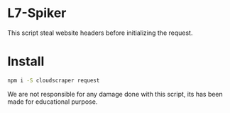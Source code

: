 # L7-Spiker
This script steal website headers before initializing the request.

# Install
```sh
npm i -S cloudscraper request
```

We are not responsible for any damage done with this script, its has been made for educational purpose.
